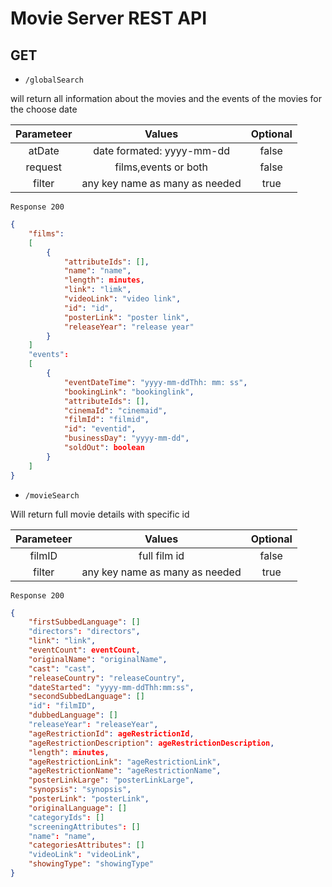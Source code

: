 # Movie Server REST API


## GET 
* `/globalSearch` 


will return all information about the movies and the events of the movies for the choose date

|Parameteer|Values|Optional
|:--------:|:----:|:-------:
|atDate|date formated: yyyy-mm-dd|false
|request|films,events or both|false
|filter|any key name as many as needed|true

`Response 200`
```json 
{
    "films": 
    [
        {
            "attributeIds": [],
            "name": "name",
            "length": minutes,
            "link": "limk",
            "videoLink": "video link",
            "id": "id",
            "posterLink": "poster link",
            "releaseYear": "release year"
        }
    ]
    "events": 
    [
        {
            "eventDateTime": "yyyy-mm-ddThh: mm: ss",
            "bookingLink": "bookinglink",
            "attributeIds": [],
            "cinemaId": "cinemaid",
            "filmId": "filmid",
            "id": "eventid",
            "businessDay": "yyyy-mm-dd",
            "soldOut": boolean
        }
    ]
}
```

* `/movieSearch` 

 

Will return full movie details with specific id

|Parameteer|Values|Optional
|:--------:|:----:|:-------:
|filmID|full film id|false
|filter|any key name as many as needed|true

`Response 200`
```json 
{
    "firstSubbedLanguage": []
    "directors": "directors",
    "link": "link",
    "eventCount": eventCount,
    "originalName": "originalName",
    "cast": "cast",
    "releaseCountry": "releaseCountry",
    "dateStarted": "yyyy-mm-ddThh:mm:ss",
    "secondSubbedLanguage": []
    "id": "filmID",
    "dubbedLanguage": []
    "releaseYear": "releaseYear",
    "ageRestrictionId": ageRestrictionId,
    "ageRestrictionDescription": ageRestrictionDescription,
    "length": minutes,
    "ageRestrictionLink": "ageRestrictionLink",
    "ageRestrictionName": "ageRestrictionName",
    "posterLinkLarge": "posterLinkLarge",
    "synopsis": "synopsis",
    "posterLink": "posterLink",
    "originalLanguage": []
    "categoryIds": []
    "screeningAttributes": []
    "name": "name",
    "categoriesAttributes": []
    "videoLink": "videoLink",
    "showingType": "showingType"
}
```





